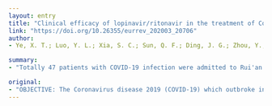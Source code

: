 ```yaml
---
layout: entry
title: "Clinical efficacy of lopinavir/ritonavir in the treatment of Coronavirus disease 2019"
link: "https://doi.org/10.26355/eurrev_202003_20706"
author:
- Ye, X. T.; Luo, Y. L.; Xia, S. C.; Sun, Q. F.; Ding, J. G.; Zhou, Y.; Chen, W.; Wang, X. F.; Zhang, W. W.; Du, W. J.; Ruan, Z. W.; Hong, L.

summary:
- "Totally 47 patients with COVID-19 infection were admitted to Rui'an People's Hospital between January 22 and January 29, 2020. Patients were divided into the test group and the control group according to whether they had been treated with LPV/r or not during hospitalization. The changes of body temperature, blood routine and blood biochemistry between the two groups were observed and compared. Both groups achieved good therapeutic effect with the body temperature of patients decreased gradually from admission to the 10th day of treatment. Compared with the Coronavirus disease patients who were admitted between January 22, 2020 were collected from the hospital between January 2 and 29."

original:
- "OBJECTIVE: The Coronavirus disease 2019 (COVID-19) which outbroke in December 2019 is highly contagious with a low cure rate. In view of this, there is an urgent need to find a more appropriate therapeutic scheme against COVID-19. The study aimed to investigate whether lopinavir/ritonavir (LPV/r) in combination with other pneumonia-associated adjuvant drugs has a better therapeutic effect on COVID-19. PATIENTS AND METHODS: Totally 47 patients with COVID-19 infection who were admitted to Rui'an People's Hospital between January 22 and January 29, 2020 were collected. The patients were divided into the test group and the control group according to whether they had been treated with LPV/r or not during hospitalization. Patients in the test group were treated with LPV/r combined with adjuvant medicine, while those in the control group were just treated with adjuvant medicine. The changes of body temperature, blood routine and blood biochemistry between the two groups were observed and compared. RESULTS: Both groups achieved good therapeutic effect with the body temperature of patients decreased gradually from admission to the 10th day of treatment. But the body temperature of patients in the test group decreased faster than that of the control group. Blood routine indexes showed that compared with the control group, the abnormal proportion of white blood cells, lymphocytes and C-reactive protein of the test group could be reduced to some extent. Blood biochemical indexes exhibited that the proportion of patients with abnormal alanine aminotransferase and aspartate aminotransferase in the test group were lower than the control group. The number of days for nCoV-RNA turning negative after treatment was significantly decreased in the test group than that in the control group. CONCLUSIONS: Compared with the treatment of pneumonia-associated adjuvant drugs alone, the combination treatment with LPV/r and adjuvant drugs has a more evident therapeutic effect in lowering the body temperature and restoring normal physiological mechanisms with no evident toxic and side effects. In view of these conclusions, we suggested that the use of LPV/r combined with pneumonia-associated adjuvant drugs in the clinical treatment for patients with COVID-19 should be promoted."
---
```


